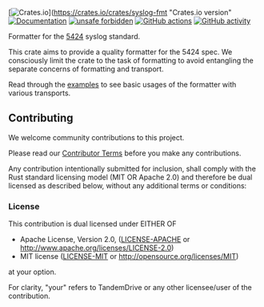 [![Crates.io](https://img.shields.io/crates/v/syslog-fmt.svg?logo=rust)](https://crates.io/crates/syslog-fmt "Crates.io version"
[![Documentation](https://img.shields.io/docsrs/syslog_fmt/latest?logo=docs.rs)](https://docs.rs/syslog-fmt "Documentation")
[![unsafe forbidden](https://img.shields.io/badge/unsafe-forbidden-success.svg)](https://github.com/rust-secure-code/safety-dance/)
[![GitHub actions](https://img.shields.io/github/actions/workflow/status/tandemdrive/syslog-fmt/ci.yml?branch=main)](https://github.com/tandemdrive/syslog-fmt/actions "CI")
[![GitHub activity](https://img.shields.io/github/last-commit/tandemdrive/syslog-fmt)](https://github.com/tandemdrive/syslog-fmt/commits "Commit activity")

Formatter for the [5424](https://datatracker.ietf.org/doc/html/rfc5424) syslog standard.

This crate aims to provide a quality formatter for the 5424 spec.
We consciously limit the crate to the task of formatting to avoid entangling 
the separate concerns of formatting and transport.

Read through the [examples](examples) to see basic usages of the formatter with various transports.


## Contributing

We welcome community contributions to this project.

Please read our [Contributor Terms](CONTRIBUTING.md#contributor-terms) before
you make any contributions.

Any contribution intentionally submitted for inclusion, shall comply with the
Rust standard licensing model (MIT OR Apache 2.0) and therefore be dual licensed
as described below, without any additional terms or conditions:


### License

This contribution is dual licensed under EITHER OF

- Apache License, Version 2.0, ([LICENSE-APACHE](LICENSE-APACHE) or <http://www.apache.org/licenses/LICENSE-2.0>)
- MIT license ([LICENSE-MIT](LICENSE-MIT) or <http://opensource.org/licenses/MIT>)

at your option.

For clarity, "your" refers to TandemDrive or any other licensee/user of the contribution.

